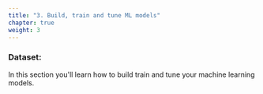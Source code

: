 ```yaml
---
title: "3. Build, train and tune ML models"
chapter: true
weight: 3
---
```


### Dataset:
In this section you'll learn how to build train and tune your machine learning models.
